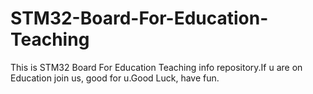 # STM32-Board-For-Education-Teaching
This is STM32 Board For Education Teaching info repository.If u are on Education join us, good for u.Good Luck, have fun.

